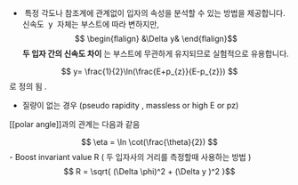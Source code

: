 -  특정 각도나 참조계에 관계없이 입자의 속성을 분석할 수 있는 방법을 제공합니다. 신속도  y  자체는 부스트에 따라 변하지만, $$ \begin{flalign}
&\Delta  y& \end{flalign}$$**두 입자 간의 신속도 차이**  는 부스트에 무관하게 유지되므로 실험적으로 유용합니다.

$$ y= \frac{1}{2}\ln(\frac{E+p_{z}}{E-p_{z}}) $$
로 정의 됨 . 

- 질량이 없는 경우 (pseudo rapidity , massless or high E or pz)

[[polar angle]]과의 관계는 다음과 같음 

$$ \eta = \ln \cot(\frac{\theta}{2}) $$ - Boost invariant value R
( 두 입자사의 거리를 측정할때 사용하는 방법 )
 $$ R = \sqrt{ (\Delta \phi)^2 + (\Delta y )^2 }$$